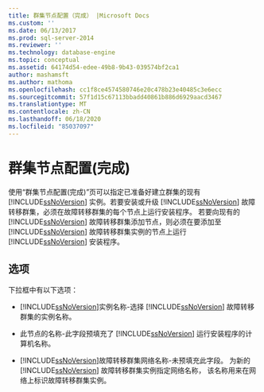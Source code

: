 ```yaml
---
title: 群集节点配置（完成） |Microsoft Docs
ms.custom: ''
ms.date: 06/13/2017
ms.prod: sql-server-2014
ms.reviewer: ''
ms.technology: database-engine
ms.topic: conceptual
ms.assetid: 64174d54-edee-49b8-9b43-039574bf2ca1
author: mashamsft
ms.author: mathoma
ms.openlocfilehash: cc1f8ce4574580746e20c478b23e40485c3e6ecc
ms.sourcegitcommit: 57f1d15c67113bbadd40861b886d6929aacd3467
ms.translationtype: MT
ms.contentlocale: zh-CN
ms.lasthandoff: 06/18/2020
ms.locfileid: "85037097"
---
```

# <a name="cluster-node-configuration-complete"></a>群集节点配置(完成)
  使用“群集节点配置(完成)”页可以指定已准备好建立群集的现有 [!INCLUDE[ssNoVersion](../../includes/ssnoversion-md.md)] 实例。若要安装或升级 [!INCLUDE[ssNoVersion](../../includes/ssnoversion-md.md)] 故障转移群集，必须在故障转移群集的每个节点上运行安装程序。 若要向现有的 [!INCLUDE[ssNoVersion](../../includes/ssnoversion-md.md)] 故障转移群集添加节点，则必须在要添加至 [!INCLUDE[ssNoVersion](../../includes/ssnoversion-md.md)] 故障转移群集实例的节点上运行 [!INCLUDE[ssNoVersion](../../includes/ssnoversion-md.md)] 安装程序。  
  
## <a name="options"></a>选项  
 下拉框中有以下选项：  
  
-   [!INCLUDE[ssNoVersion](../../includes/ssnoversion-md.md)]实例名称-选择 [!INCLUDE[ssNoVersion](../../includes/ssnoversion-md.md)] 故障转移群集的实例名称。  
  
-   此节点的名称-此字段预填充了 [!INCLUDE[ssNoVersion](../../includes/ssnoversion-md.md)] 运行安装程序的计算机名称。  
  
-   [!INCLUDE[ssNoVersion](../../includes/ssnoversion-md.md)]故障转移群集网络名称-未预填充此字段。 为新的 [!INCLUDE[ssNoVersion](../../includes/ssnoversion-md.md)] 故障转移群集实例指定网络名称， 该名称用来在网络上标识故障转移群集实例。  
  
  
